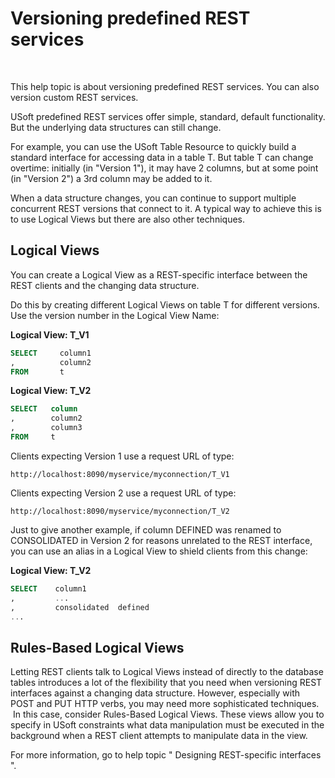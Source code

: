 # Versioning predefined REST services

 

This help topic is about versioning predefined REST services. You can also version custom REST services.

USoft predefined REST services offer simple, standard, default functionality. But the underlying data structures can still change.

For example, you can use the USoft Table Resource to quickly build a standard interface for accessing data in a table T. But table T can change overtime: initially (in "Version 1"), it may have 2 columns, but at some point (in "Version 2") a 3rd column may be added to it.

When a data structure changes, you can continue to support multiple concurrent REST versions that connect to it. A typical way to achieve this is to use Logical Views but there are also other techniques.

## Logical Views

You can create a Logical View as a REST-specific interface between the REST clients and the changing data structure.

Do this by creating different Logical Views on table T for different versions. Use the version number in the Logical View Name:

**Logical View: T_V1**

```sql
SELECT     column1
,          column2
FROM       t

```

**Logical View: T_V2**

```sql
SELECT   column
,        column2
,        column3
FROM     t

```

Clients expecting Version 1 use a request URL of type:

```
http://localhost:8090/myservice/myconnection/T_V1
```

Clients expecting Version 2 use a request URL of type:

```
http://localhost:8090/myservice/myconnection/T_V2
```

Just to give another example, if column DEFINED was renamed to CONSOLIDATED in Version 2 for reasons unrelated to the REST interface, you can use an alias in a Logical View to shield clients from this change:

**Logical View: T_V2**

```sql
SELECT    column1
,         ...
,         consolidated  defined
...

```

## Rules-Based Logical Views

Letting REST clients talk to Logical Views instead of directly to the database tables introduces a lot of the flexibility that you need when versioning REST interfaces against a changing data structure. However, especially with POST and PUT HTTP verbs, you may need more sophisticated techniques.  In this case, consider Rules-Based Logical Views. These views allow you to specify in USoft constraints what data manipulation must be executed in the background when a REST client attempts to manipulate data in the view.

For more information, go to help topic " Designing REST-specific interfaces ".

 